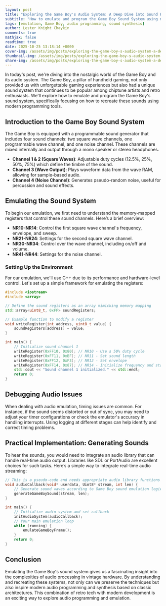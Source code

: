 ```yaml
---
layout: post
title: "Exploring the Game Boy's Audio System: A Deep Dive into Sound Programming"
subtitle: "How to emulate and program the Game Boy Sound System using modern tools"
tags: [emulation, Game Boy, audio programming, sound synthesis]
author: Lester Knight Chaykin
comments: true
mathjax: false
readtime: true
date: 2025-10-25 13:18:14 +0000
cover-img: /assets/img/posts/exploring-the-game-boy-s-audio-system-a-deep-dive-into-sound-programming.jpg
thumbnail-img: /assets/img/posts/exploring-the-game-boy-s-audio-system-a-deep-dive-into-sound-programming.jpg
share-img: /assets/img/posts/exploring-the-game-boy-s-audio-system-a-deep-dive-into-sound-programming.jpg
---
```


In today's post, we're diving into the nostalgic world of the Game Boy and its audio system. The Game Boy, a pillar of handheld gaming, not only provided us with unforgettable gaming experiences but also had a unique sound system that continues to be popular among chiptune artists and retro enthusiasts. We'll explore how to emulate and program the Game Boy's sound system, specifically focusing on how to recreate these sounds using modern programming tools.

## Introduction to the Game Boy Sound System

The Game Boy is equipped with a programmable sound generator that includes four sound channels: two square wave channels, one programmable wave channel, and one noise channel. These channels are mixed internally and output through a mono speaker or stereo headphones. 

- **Channel 1 & 2 (Square Waves)**: Adjustable duty cycles (12.5%, 25%, 50%, 75%) which define the timbre of the sound.
- **Channel 3 (Wave Output)**: Plays waveform data from the wave RAM, allowing for sample-based audio.
- **Channel 4 (Noise Channel)**: Generates pseudo-random noise, useful for percussion and sound effects.

## Emulating the Sound System

To begin our emulation, we first need to understand the memory-mapped registers that control these sound channels. Here’s a brief overview:

- **NR10-NR14**: Control the first square wave channel's frequency, envelope, and sweep.
- **NR21-NR24**: Settings for the second square wave channel.
- **NR30-NR34**: Control over the wave channel, including on/off and volume.
- **NR41-NR44**: Settings for the noise channel.

### Setting Up the Environment

For our emulation, we'll use C++ due to its performance and hardware-level control. Let's set up a simple framework for emulating the registers:

```c++
#include <iostream>
#include <array>

// Define the sound registers as an array mimicking memory mapping
std::array<uint8_t, 0xFF> soundRegisters;

// Example function to modify a register
void writeRegister(int address, uint8_t value) {
    soundRegisters[address] = value;
}

int main() {
    // Initialize sound channel 1
    writeRegister(0xFF10, 0x80); // NR10 - Use a 50% duty cycle
    writeRegister(0xFF11, 0xBF); // NR11 - Set sound length
    writeRegister(0xFF12, 0xF3); // NR12 - Set envelope
    writeRegister(0xFF14, 0x87); // NR14 - Initialize frequency and start sound
    std::cout << "Sound channel 1 initialized." << std::endl;
    return 0;
}
```

## Debugging Audio Issues

When dealing with audio emulation, timing issues are common. For instance, if the sound seems distorted or out of sync, you may need to adjust your timer configurations or check the emulator's accuracy in handling interrupts. Using logging at different stages can help identify and correct timing problems.

## Practical Implementation: Generating Sounds

To hear the sounds, you would need to integrate an audio library that can handle real-time audio output. Libraries like SDL or PortAudio are excellent choices for such tasks. Here’s a simple way to integrate real-time audio streaming:

```c++
// This is a pseudo-code and needs appropriate audio library functions to work
void audioCallback(void* userdata, Uint8* stream, int len) {
    // Generate sound waves according to Game Boy sound emulation logic
    generateGameBoySound(stream, len);
}

int main() {
    // Initialize audio system and set callback
    initAudioSystem(audioCallback);
    // Your main emulation loop
    while (running) {
        emulateGameBoyFrame();
    }
    return 0;
}
```

## Conclusion

Emulating the Game Boy's sound system gives us a fascinating insight into the complexities of audio processing in vintage hardware. By understanding and recreating these systems, not only can we preserve the techniques but also inspire modern audio programming and synthesis based on classic architectures. This combination of retro tech with modern development is an exciting way to explore audio programming and emulation.